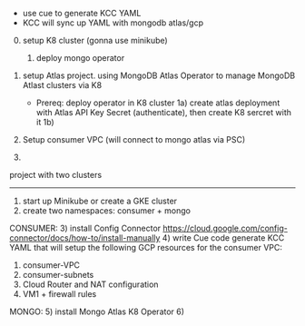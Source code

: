 - use cue to generate KCC YAML 
- KCC will sync up YAML with mongodb atlas/gcp 

0) setup K8 cluster (gonna use minikube)
   1) deploy mongo operator 

1) setup Atlas project. using MongoDB Atlas Operator to manage MongoDB Atlast clusters via K8 
    - Prereq: deploy operator in K8 cluster 
    1a) create atlas deployment with Atlas API Key Secret (authenticate), then create K8 sercret with it
    1b) 

2) Setup consumer VPC (will connect to mongo atlas via PSC)

3) 

project with two clusters 

-------------------------------------------
1) start up Minikube or create a GKE cluster 
2) create two namespaces: consumer + mongo

CONSUMER: 
3) install Config Connector https://cloud.google.com/config-connector/docs/how-to/install-manually
4) write Cue code generate KCC YAML that will setup the following GCP resources for the consumer VPC: 
   1) consumer-VPC
   2) consumer-subnets
   3) Cloud Router and NAT configuration
   4) VM1 + firewall rules 

MONGO: 
5) install Mongo Atlas K8 Operator 
6) 